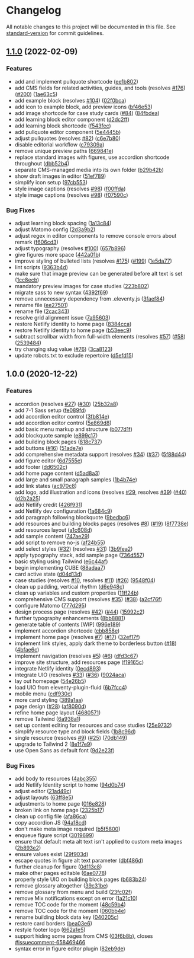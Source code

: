# Changelog

All notable changes to this project will be documented in this file. See [standard-version](https://github.com/conventional-changelog/standard-version) for commit guidelines.

## [1.1.0](https://www.github.com/inclusive-design/co-design.inclusivedesign.ca/compare/v1.0.0...v1.1.0) (2022-02-09)


### Features

* add and implement pullquote shortcode ([ee1b802](https://www.github.com/inclusive-design/co-design.inclusivedesign.ca/commit/ee1b802293f0baaa0208b5095b1b1f3f45359fee))
* add CMS fields for related activities, guides, and tools (resolves [#176](https://www.github.com/inclusive-design/co-design.inclusivedesign.ca/issues/176)) ([#200](https://www.github.com/inclusive-design/co-design.inclusivedesign.ca/issues/200)) ([1ae63c5](https://www.github.com/inclusive-design/co-design.inclusivedesign.ca/commit/1ae63c5dae3a0ec43ba807b54f62d3790ace6b90))
* add example block (resolves [#104](https://www.github.com/inclusive-design/co-design.inclusivedesign.ca/issues/104)) ([02f0bca](https://www.github.com/inclusive-design/co-design.inclusivedesign.ca/commit/02f0bcaf7cdfaf9db9c99e4b1ba6257e1f3b3b70))
* add icon to example block, add preview icons ([bf46e53](https://www.github.com/inclusive-design/co-design.inclusivedesign.ca/commit/bf46e53f79b1c0fafa67c3c25f2748f2af84c10c))
* add image shortcode for case study cards ([#84](https://www.github.com/inclusive-design/co-design.inclusivedesign.ca/issues/84)) ([84fbdea](https://www.github.com/inclusive-design/co-design.inclusivedesign.ca/commit/84fbdea0242a8e77c332f410b073b3d7e3f77bfa))
* add learning block editor component ([d2dc2ff](https://www.github.com/inclusive-design/co-design.inclusivedesign.ca/commit/d2dc2ffccd8684ddaedfdd64f2b7f7c059af736e))
* add learning block shortcode ([f543fec](https://www.github.com/inclusive-design/co-design.inclusivedesign.ca/commit/f543fecf4d9f384ea3b9b74167de2dc57792e7f2))
* add pullquote editor component ([5e4445b](https://www.github.com/inclusive-design/co-design.inclusivedesign.ca/commit/5e4445b84b793ad8f689a529744aaa9321dbee86))
* adjust pullquotes (resolves [#82](https://www.github.com/inclusive-design/co-design.inclusivedesign.ca/issues/82)) ([c6e7b80](https://www.github.com/inclusive-design/co-design.inclusivedesign.ca/commit/c6e7b804ed3935156dba844e2fd42dbde3c5a978))
* disable editorial workflow ([c79309a](https://www.github.com/inclusive-design/co-design.inclusivedesign.ca/commit/c79309acee4e27b808976464a173532136b921c8))
* remove unique preview paths ([669841e](https://www.github.com/inclusive-design/co-design.inclusivedesign.ca/commit/669841e5b0ac2313e85497311aac5c035b2f9365))
* replace standard images with figures, use accordion shortcode throughout ([dbb52b4](https://www.github.com/inclusive-design/co-design.inclusivedesign.ca/commit/dbb52b44d7be66a5634afa7f7a4b8ccc5677cacc))
* separate CMS-managed media into its own folder ([b29b42b](https://www.github.com/inclusive-design/co-design.inclusivedesign.ca/commit/b29b42b6cd4c98419141498d4d15df120b8f0e0f))
* show draft images in editor ([51ef789](https://www.github.com/inclusive-design/co-design.inclusivedesign.ca/commit/51ef789ae21b47bf32d62b71c0ae7cf127d0b2c8))
* simplify icon setup ([97cb553](https://www.github.com/inclusive-design/co-design.inclusivedesign.ca/commit/97cb5535c85a08ade37b5af2e86bc0bbdc8ed215))
* style image captions (resolves [#98](https://www.github.com/inclusive-design/co-design.inclusivedesign.ca/issues/98)) ([f00ffda](https://www.github.com/inclusive-design/co-design.inclusivedesign.ca/commit/f00ffdab389ff16e4e1e4529f4d1d4dba76193b9))
* style image captions (resolves [#98](https://www.github.com/inclusive-design/co-design.inclusivedesign.ca/issues/98)) ([f07590c](https://www.github.com/inclusive-design/co-design.inclusivedesign.ca/commit/f07590c41f9d2319fde9634bbc1da1ae59fb4aed))


### Bug Fixes

* adjust learning block spacing ([1a13c84](https://www.github.com/inclusive-design/co-design.inclusivedesign.ca/commit/1a13c84d132f8ea69ef9c807e5d78d5d9d11994f))
* adjust Matomo config ([2d3a9b2](https://www.github.com/inclusive-design/co-design.inclusivedesign.ca/commit/2d3a9b2b82807b9cc9778b1166a37d410ce9aae0))
* adjust regex in editor components to remove console errors about remark ([f606cd3](https://www.github.com/inclusive-design/co-design.inclusivedesign.ca/commit/f606cd301a261055e93558566bc51d58978eaf11))
* adjust typography (resolves [#100](https://www.github.com/inclusive-design/co-design.inclusivedesign.ca/issues/100)) ([657b896](https://www.github.com/inclusive-design/co-design.inclusivedesign.ca/commit/657b896af7e2e4a892ebadabee9dfe5272d61bd8))
* give figures more space ([442a01b](https://www.github.com/inclusive-design/co-design.inclusivedesign.ca/commit/442a01b62c0ee17a7a89d95e144a22f5fbbfe040))
* improve styling of bulleted lists (resolves [#175](https://www.github.com/inclusive-design/co-design.inclusivedesign.ca/issues/175)) ([#199](https://www.github.com/inclusive-design/co-design.inclusivedesign.ca/issues/199)) ([1e5da77](https://www.github.com/inclusive-design/co-design.inclusivedesign.ca/commit/1e5da77b6d6d6968af93e83fcfb2131a07cc140c))
* lint scripts ([9363b4d](https://www.github.com/inclusive-design/co-design.inclusivedesign.ca/commit/9363b4d7d214acc7da9839ce0f7db9d798670313))
* make sure that image preview can be generated before alt text is set ([1cc8ecb](https://www.github.com/inclusive-design/co-design.inclusivedesign.ca/commit/1cc8ecb80e55633d737637ea0eae44dfef24ec6f))
* mandatory preview images for case studies ([223b802](https://www.github.com/inclusive-design/co-design.inclusivedesign.ca/commit/223b802ada949aa0273cbb0ca4a390b9cdb68511))
* migrate sass to new syntax ([4392f69](https://www.github.com/inclusive-design/co-design.inclusivedesign.ca/commit/4392f698dafd178b4070160e4eed692964736e7a))
* remove unnecessary dependency from .eleventy.js ([3faef84](https://www.github.com/inclusive-design/co-design.inclusivedesign.ca/commit/3faef8468ab74c01c3b383584b79f3f42ba0118a))
* rename file ([ee27501](https://www.github.com/inclusive-design/co-design.inclusivedesign.ca/commit/ee275018f3b99516d9dec6a575ebd42bcb7ddcb0))
* rename file ([2cac343](https://www.github.com/inclusive-design/co-design.inclusivedesign.ca/commit/2cac343992d1e89c191ecbf0486c22145bf57470))
* resolve grid alignment issue ([7a95603](https://www.github.com/inclusive-design/co-design.inclusivedesign.ca/commit/7a95603fd6c4bccdc2051fcb778ee395b21ed835))
* restore Netlify identity to home page ([8384cca](https://www.github.com/inclusive-design/co-design.inclusivedesign.ca/commit/8384cca07892aa9231500844fa53c39e4c4d38d5))
* restore Netlify identity to home page ([b53eec9](https://www.github.com/inclusive-design/co-design.inclusivedesign.ca/commit/b53eec9b98f04c9668111af0ab632b3ac27956b1))
* subtract scrollbar width from full-width elements (resolves [#57](https://www.github.com/inclusive-design/co-design.inclusivedesign.ca/issues/57)) ([#58](https://www.github.com/inclusive-design/co-design.inclusivedesign.ca/issues/58)) ([2539484](https://www.github.com/inclusive-design/co-design.inclusivedesign.ca/commit/2539484fd5270d6d713c80aab45415efd44ab2fc))
* try changing slug value ([#76](https://www.github.com/inclusive-design/co-design.inclusivedesign.ca/issues/76)) ([3ca8123](https://www.github.com/inclusive-design/co-design.inclusivedesign.ca/commit/3ca8123f5f161c9570f7ecb0bab99d6eb172d06b))
* update robots.txt to exclude repertoire ([d5efd15](https://www.github.com/inclusive-design/co-design.inclusivedesign.ca/commit/d5efd152e014cdbe7777d7284e18d90c97272adc))

## 1.0.0 (2020-12-22)

### Features

* accordion (resolves [#27](https://github.com/inclusive-design/codesign.inclusivedesign.ca/issues/27)) ([#30](https://github.com/inclusive-design/codesign.inclusivedesign.ca/issues/30)) ([25b32a8](https://github.com/inclusive-design/codesign.inclusivedesign.ca/commit/25b32a883301c69fe9a1252dc13581191472cf3c))
* add 7-1 Sass setup ([fe089fd](https://github.com/inclusive-design/codesign.inclusivedesign.ca/commit/fe089fd3c83537c3ad25b87856cade12deb855e4))
* add accordion editor control ([3fb814e](https://github.com/inclusive-design/codesign.inclusivedesign.ca/commit/3fb814e0193018f4729f84150aca598b28c1dd9e))
* add accordion editor control ([5e869d8](https://github.com/inclusive-design/codesign.inclusivedesign.ca/commit/5e869d8d15c050197070c5fbc9956f89e274258f))
* add basic menu markup and structure ([b077d1f](https://github.com/inclusive-design/codesign.inclusivedesign.ca/commit/b077d1feb60ab8f2233dca47158acdf1950c5983))
* add blockquote sample ([e899c17](https://github.com/inclusive-design/codesign.inclusivedesign.ca/commit/e899c179b63e4b2e25e5c19357a548c742d70b20))
* add building block pages ([818c737](https://github.com/inclusive-design/codesign.inclusivedesign.ca/commit/818c7377bfdc8814d4dc84b3b3f180c8adb4955d))
* add buttons ([#16](https://github.com/inclusive-design/codesign.inclusivedesign.ca/issues/16)) ([51ade7e](https://github.com/inclusive-design/codesign.inclusivedesign.ca/commit/51ade7e6a34776cec400224eaa51460aceb15a76))
* add comprehensive metadata support (resolves [#34](https://github.com/inclusive-design/codesign.inclusivedesign.ca/issues/34)) ([#37](https://github.com/inclusive-design/codesign.inclusivedesign.ca/issues/37)) ([5f88d44](https://github.com/inclusive-design/codesign.inclusivedesign.ca/commit/5f88d440fb88875b74faf63f9acc137ae817c02e))
* add figure editor ([6d7555e](https://github.com/inclusive-design/codesign.inclusivedesign.ca/commit/6d7555e9a3a061d1c1cf19f58d023276cbb1f604))
* add footer ([dd6502c](https://github.com/inclusive-design/codesign.inclusivedesign.ca/commit/dd6502cf5801deefca8aeedb881285d24cfe4fb3))
* add home page content ([d5ad8a3](https://github.com/inclusive-design/codesign.inclusivedesign.ca/commit/d5ad8a3591ad16ba7b9d82daa7764a22706ad5db))
* add large and small paragraph samples ([1b4b74e](https://github.com/inclusive-design/codesign.inclusivedesign.ca/commit/1b4b74ecf114f888088fad037c7cf0f59b847237))
* add link states ([ac970c8](https://github.com/inclusive-design/codesign.inclusivedesign.ca/commit/ac970c82f5f3ce07da0c2e2d4d450b380bf3b423))
* add logo, add illustration and icons (resolves [#29](https://github.com/inclusive-design/codesign.inclusivedesign.ca/issues/29), resolves [#39](https://github.com/inclusive-design/codesign.inclusivedesign.ca/issues/39)) ([#40](https://github.com/inclusive-design/codesign.inclusivedesign.ca/issues/40)) ([d2b2a25](https://github.com/inclusive-design/codesign.inclusivedesign.ca/commit/d2b2a25a4e1852dd5a2e83d573db1dec87d232fc))
* add Netlify credit ([426f931](https://github.com/inclusive-design/codesign.inclusivedesign.ca/commit/426f9315a3d3a507cd63c8d41cc77b8afd429056))
* add Netlify dev configuration ([1a684c9](https://github.com/inclusive-design/codesign.inclusivedesign.ca/commit/1a684c98583b384be783f3da61c6c20462c353b1))
* add paragraph following blockquote ([9bedbc6](https://github.com/inclusive-design/codesign.inclusivedesign.ca/commit/9bedbc6c6d97701875776464945389a827a5c3e6))
* add resources and building blocks pages (resolves [#8](https://github.com/inclusive-design/codesign.inclusivedesign.ca/issues/8)) ([#19](https://github.com/inclusive-design/codesign.inclusivedesign.ca/issues/19)) ([8f7738e](https://github.com/inclusive-design/codesign.inclusivedesign.ca/commit/8f7738eb45473ce25c7b944b933def9d7398950d))
* add resources layout ([a1c608d](https://github.com/inclusive-design/codesign.inclusivedesign.ca/commit/a1c608d5c231b4521a20c009d802e442f6ab96c5))
* add sample content ([747ae29](https://github.com/inclusive-design/codesign.inclusivedesign.ca/commit/747ae291bb10ad3bd6ad0b6e51727371341cbf52))
* add script to remove no-js ([af24b55](https://github.com/inclusive-design/codesign.inclusivedesign.ca/commit/af24b55e659284ddc586b8ddbd31a9e540a9ed61))
* add select styles ([#32](https://github.com/inclusive-design/codesign.inclusivedesign.ca/issues/32)) (resolves [#31](https://github.com/inclusive-design/codesign.inclusivedesign.ca/issues/31)) ([3b9fea2](https://github.com/inclusive-design/codesign.inclusivedesign.ca/commit/3b9fea2464cebc235b3e799f7bd1e70b7d9a488f))
* apply typography stack, add sample page ([736d557](https://github.com/inclusive-design/codesign.inclusivedesign.ca/commit/736d5573e3173909158799b4d6ff8afca187a402))
* basic styling using Tailwind ([e6c44af](https://github.com/inclusive-design/codesign.inclusivedesign.ca/commit/e6c44afb0ac30f33cc01cd3b9ac10fbe0469c5f5))
* begin implementing CUBE ([88adaa7](https://github.com/inclusive-design/codesign.inclusivedesign.ca/commit/88adaa7fe20f3039b2dce231de2a9716a3efd3c4))
* card active state ([d04d13d](https://github.com/inclusive-design/codesign.inclusivedesign.ca/commit/d04d13d6e4df2c88e4a44655b271f4470c1eb4a2))
* case studies (resolves [#10](https://github.com/inclusive-design/codesign.inclusivedesign.ca/issues/10), resolves [#11](https://github.com/inclusive-design/codesign.inclusivedesign.ca/issues/11)) ([#26](https://github.com/inclusive-design/codesign.inclusivedesign.ca/issues/26)) ([9548f04](https://github.com/inclusive-design/codesign.inclusivedesign.ca/commit/9548f04bcaae18303e94e5e7e6b2e613254d5ca1))
* clean up padding, vertical rhythm ([d6e948c](https://github.com/inclusive-design/codesign.inclusivedesign.ca/commit/d6e948cc83a881835804ba85dd7f51fb78ea0262))
* clean up variables and custom properties ([11ff24b](https://github.com/inclusive-design/codesign.inclusivedesign.ca/commit/11ff24b762b2a94a1d6d3773c2e03206383cf486))
* comprehensive CMS support (resolves [#35](https://github.com/inclusive-design/codesign.inclusivedesign.ca/issues/35)) ([#38](https://github.com/inclusive-design/codesign.inclusivedesign.ca/issues/38)) ([a2cf76f](https://github.com/inclusive-design/codesign.inclusivedesign.ca/commit/a2cf76fff285ee91b287c19f568bf28238b312c7))
* configure Matomo ([777d295](https://github.com/inclusive-design/codesign.inclusivedesign.ca/commit/777d2950c201fbf2fac9a21efb5a77381a72a8d1))
* design process page (resolves [#42](https://github.com/inclusive-design/codesign.inclusivedesign.ca/issues/42)) ([#44](https://github.com/inclusive-design/codesign.inclusivedesign.ca/issues/44)) ([15992c2](https://github.com/inclusive-design/codesign.inclusivedesign.ca/commit/15992c2eb7e8c1ed42cc87501419548807f98a44))
* further typography enhancements ([8bb8881](https://github.com/inclusive-design/codesign.inclusivedesign.ca/commit/8bb8881144146589f8f94ffbcc6720f8c26f911b))
* generate table of contents [WIP] ([996e189](https://github.com/inclusive-design/codesign.inclusivedesign.ca/commit/996e189918abadf0c97e222e52cac34bbdc9947e))
* implement accordion shortcode ([cbb858e](https://github.com/inclusive-design/codesign.inclusivedesign.ca/commit/cbb858ef7f79185ca49f9757a3384f7a1a7be40e))
* implement home page (resolves [#7](https://github.com/inclusive-design/codesign.inclusivedesign.ca/issues/7)) ([#17](https://github.com/inclusive-design/codesign.inclusivedesign.ca/issues/17)) ([32ef17f](https://github.com/inclusive-design/codesign.inclusivedesign.ca/commit/32ef17f1366c26c76a8db2e68e33c184e6643a9b))
* implement link styles, apply dark theme to borderless button ([#18](https://github.com/inclusive-design/codesign.inclusivedesign.ca/issues/18)) ([4bfae6c](https://github.com/inclusive-design/codesign.inclusivedesign.ca/commit/4bfae6caa85aec1bc088852222d3f30fa8b2dc24))
* implement navigation (resolves [#5](https://github.com/inclusive-design/codesign.inclusivedesign.ca/issues/5)) ([#6](https://github.com/inclusive-design/codesign.inclusivedesign.ca/issues/6)) ([dfd3c67](https://github.com/inclusive-design/codesign.inclusivedesign.ca/commit/dfd3c67ff17e5e47b861e1d413ca94a4c9250405))
* improve site structure, add resources page ([f19165c](https://github.com/inclusive-design/codesign.inclusivedesign.ca/commit/f19165c4713571511405918667ac2c3c6d2aa9c7))
* integrate Netlify identity ([0ecd893](https://github.com/inclusive-design/codesign.inclusivedesign.ca/commit/0ecd893bb1759d1fc332264d3d859f7780ddd68e))
* integrate UIO (resolves [#33](https://github.com/inclusive-design/codesign.inclusivedesign.ca/issues/33)) ([#36](https://github.com/inclusive-design/codesign.inclusivedesign.ca/issues/36)) ([9024aca](https://github.com/inclusive-design/codesign.inclusivedesign.ca/commit/9024aca239089b940d946d7a26a8e27d36a7c39a))
* lay out homepage ([54e26b5](https://github.com/inclusive-design/codesign.inclusivedesign.ca/commit/54e26b54b4dc1ce5df988be8626989dc5af83534))
* load UIO from eleventy-plugin-fluid ([6b7fcc4](https://github.com/inclusive-design/codesign.inclusivedesign.ca/commit/6b7fcc443f22a33f6ffcc21b5718b21511d74ded))
* mobile menu ([cdf930c](https://github.com/inclusive-design/codesign.inclusivedesign.ca/commit/cdf930c53de82d96d6376f588473ef1928a63101))
* more card styling ([389a1aa](https://github.com/inclusive-design/codesign.inclusivedesign.ca/commit/389a1aadeaf825c63cd1bcb665428fc68a919c90))
* page design ([#28](https://github.com/inclusive-design/codesign.inclusivedesign.ca/issues/28)) ([af8090d](https://github.com/inclusive-design/codesign.inclusivedesign.ca/commit/af8090d4e886599c2b8eee96234709c0ec011a8a))
* refine home page layout ([4680571](https://github.com/inclusive-design/codesign.inclusivedesign.ca/commit/4680571cb5bd229db3610a3647e245dbddf1328d))
* remove Tailwind ([6a938a1](https://github.com/inclusive-design/codesign.inclusivedesign.ca/commit/6a938a1d2219d88e5685bca4d7c9ff01103c579d))
* set up content editing for resources and case studies ([25e9732](https://github.com/inclusive-design/codesign.inclusivedesign.ca/commit/25e97320ef407dea3bd62b84dcb4c6c91e611ef5))
* simplify resource type and block fields ([1b8c96d](https://github.com/inclusive-design/codesign.inclusivedesign.ca/commit/1b8c96d370b1358a3fdf7a79a688d053fb957486))
* single resource (resolves [#9](https://github.com/inclusive-design/codesign.inclusivedesign.ca/issues/9)) ([#25](https://github.com/inclusive-design/codesign.inclusivedesign.ca/issues/25)) ([70db149](https://github.com/inclusive-design/codesign.inclusivedesign.ca/commit/70db149fcd6439ada4f33a85813d29d9997fe5b0))
* upgrade to Tailwind 2 ([8e1f7e9](https://github.com/inclusive-design/codesign.inclusivedesign.ca/commit/8e1f7e9ac7dc78fa12db2f99633b2a0d0db27b4b))
* use Open Sans as default font ([9d2e23f](https://github.com/inclusive-design/codesign.inclusivedesign.ca/commit/9d2e23f2ea02240941342ba148225b9db46135bf))


### Bug Fixes

* add body to resources ([4abc355](https://github.com/inclusive-design/codesign.inclusivedesign.ca/commit/4abc35555228430a188b4e03f5531d0d836f276f))
* add Netlify Identity script to home ([94d0b74](https://github.com/inclusive-design/codesign.inclusivedesign.ca/commit/94d0b74e9e78e635a8a024a138b080c770fde953))
* adjust editor ([21ad49c](https://github.com/inclusive-design/codesign.inclusivedesign.ca/commit/21ad49cfef98be910a3086cf53d54c203d0fc93a))
* adjust layouts ([63ff8e5](https://github.com/inclusive-design/codesign.inclusivedesign.ca/commit/63ff8e5fc3987fa4fc8c8a2241377bb20a202c9a))
* adjustments to home page ([016e828](https://github.com/inclusive-design/codesign.inclusivedesign.ca/commit/016e8284489fa98fec5b261b7f44902528853000))
* broken link on home page ([2325b17](https://github.com/inclusive-design/codesign.inclusivedesign.ca/commit/2325b17b56cb88b1931523302480bcb6c33c3524))
* clean up config file ([afa86ca](https://github.com/inclusive-design/codesign.inclusivedesign.ca/commit/afa86ca75e60cf94592c2a4dda1ec0f76cb5c57c))
* copy accordion JS ([94a18cd](https://github.com/inclusive-design/codesign.inclusivedesign.ca/commit/94a18cdc6e8a5c1dc871f4a63f9078eabc48745d))
* don't make meta image required ([b5f5800](https://github.com/inclusive-design/codesign.inclusivedesign.ca/commit/b5f58005398b0d488868c27c4f66190bc071b6e1))
* enqueue figure script ([3019699](https://github.com/inclusive-design/codesign.inclusivedesign.ca/commit/3019699e82a8e279be1430a0140c296b1ac3df8e))
* ensure that default meta alt text isn't applied to custom meta images ([2b893e2](https://github.com/inclusive-design/codesign.inclusivedesign.ca/commit/2b893e2db3bd1e387e25ee6ff905a8c34d334d74))
* ensure values exist ([29f903d](https://github.com/inclusive-design/codesign.inclusivedesign.ca/commit/29f903d5a1d572e68b96b8281a1dba0f23582b72))
* escape quotes in figure alt text parameter ([dbf486d](https://github.com/inclusive-design/codesign.inclusivedesign.ca/commit/dbf486da4d99c6bd2ac6f4a60a99d2c6ec292ec5))
* further cleanup for figure ([0d113c8](https://github.com/inclusive-design/codesign.inclusivedesign.ca/commit/0d113c8d26f3d18408b7e75d6a56bf785835aa17))
* make other pages editable ([6ae0778](https://github.com/inclusive-design/codesign.inclusivedesign.ca/commit/6ae077828b7fe6bb406d0b52dcc0dfcfe7c96347))
* properly style UIO on building block pages ([b683b24](https://github.com/inclusive-design/codesign.inclusivedesign.ca/commit/b683b24d6e6d3274a965c0708a55ce3e893a14b2))
* remove glossary altogether ([39c31be](https://github.com/inclusive-design/codesign.inclusivedesign.ca/commit/39c31beaabd94fb1d75754de79896902201de7e4))
* remove glossary from menu and build ([23fc02f](https://github.com/inclusive-design/codesign.inclusivedesign.ca/commit/23fc02fc835dce3004fa0b19dbe8b21ad6e2687a))
* remove Mix notifications except on error ([1a21c10](https://github.com/inclusive-design/codesign.inclusivedesign.ca/commit/1a21c1077518811ca9a98be2de128d39089d4d0e))
* remove TOC code for the moment ([48c59b4](https://github.com/inclusive-design/codesign.inclusivedesign.ca/commit/48c59b4100e70a86d846fa728feed328c2997f12))
* remove TOC code for the moment ([060bb4e](https://github.com/inclusive-design/codesign.inclusivedesign.ca/commit/060bb4e40bb033ea9dacd3c36387cc8a2af9cd00))
* rename building block data key ([040205c](https://github.com/inclusive-design/codesign.inclusivedesign.ca/commit/040205c5cb50fdfca532543f4d19e8cd143b1f02))
* restore card borders ([bea03e6](https://github.com/inclusive-design/codesign.inclusivedesign.ca/commit/bea03e6176db1941b73e06a5263b35fbb9e6bf09))
* restyle footer logo ([662a1e5](https://github.com/inclusive-design/codesign.inclusivedesign.ca/commit/662a1e54a73ec17f9c186466da4a44f58d655a3e))
* support hiding some pages from CMS ([03f6b8b](https://github.com/inclusive-design/codesign.inclusivedesign.ca/commit/03f6b8b5bf825894c413f395cec291b05c88bd36)), closes [#issuecomment-658469466](https://github.com/inclusive-design/codesign.inclusivedesign.ca/issues/issuecomment-658469466)
* syntax error in figure editor plugin ([82eb9de](https://github.com/inclusive-design/codesign.inclusivedesign.ca/commit/82eb9de828bfbfdcccb76d0085f62b41ebad4009))

